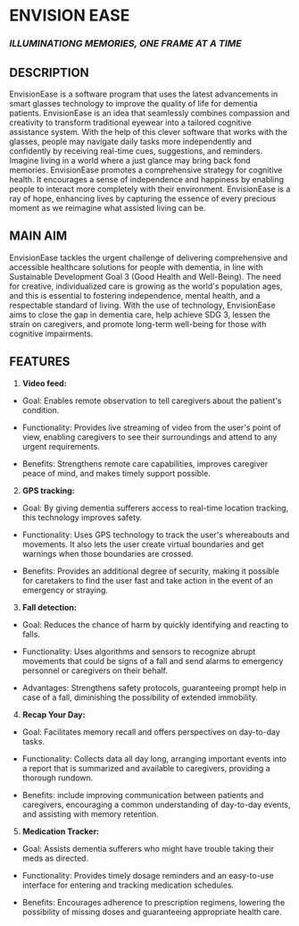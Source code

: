 # ENVISION EASE

### *ILLUMINATIONG MEMORIES, ONE FRAME AT A TIME*

## **DESCRIPTION**
EnvisionEase is a software program that uses the latest advancements in smart glasses technology to improve the quality of life for dementia patients. EnvisionEase is an idea that seamlessly combines compassion and creativity to transform traditional eyewear into a tailored cognitive assistance system.
With the help of this clever software that works with the glasses, people may navigate daily tasks more independently and confidently by receiving real-time cues, suggestions, and reminders. 
Imagine living in a world where a just glance may bring back fond memories. EnvisionEase promotes a comprehensive strategy for cognitive health. It encourages a sense of independence and happiness by enabling people to interact more completely with their environment. EnvisionEase is a ray of hope, enhancing lives by capturing the essence of every precious moment as we reimagine what assisted living can be.

## **MAIN AIM**
EnvisionEase tackles the urgent challenge of delivering comprehensive and accessible healthcare solutions for people with dementia, in line with Sustainable Development Goal 3 (Good Health and Well-Being). The need for creative, individualized care is growing as the world's population ages, and this is essential to fostering independence, mental health, and a respectable standard of living. With the use of technology, EnvisionEase aims to close the gap in dementia care, help achieve SDG 3, lessen the strain on caregivers, and promote long-term well-being for those with cognitive impairments.

## FEATURES
1. **Video feed:** 
- Goal: Enables remote observation to tell caregivers about the patient's condition.
* Functionality: Provides live streaming of video from the user's point of view, enabling caregivers to see their surroundings and attend to any urgent requirements.
+ Benefits: Strengthens remote care capabilities, improves caregiver peace of mind, and makes timely support possible.
2. **GPS tracking:** 
- Goal: By giving dementia sufferers access to real-time location tracking, this technology improves safety.
* Functionality: Uses GPS technology to track the user's whereabouts and movements. It also lets the user create virtual boundaries and get warnings when those boundaries are crossed.
+ Benefits: Provides an additional degree of security, making it possible for caretakers to find the user fast and take action in the event of an emergency or straying.
3. **Fall detection:** 
- Goal: Reduces the chance of harm by quickly identifying and reacting to falls.
* Functionality: Uses algorithms and sensors to recognize abrupt movements that could be signs of a fall and send alarms to emergency personnel or caregivers on their behalf.
+ Advantages: Strengthens safety protocols, guaranteeing prompt help in case of a fall, diminishing the possibility of extended immobility.
4. **Recap Your Day:**
- Goal: Facilitates memory recall and offers perspectives on day-to-day tasks.
* Functionality: Collects data all day long, arranging important events into a report that is summarized and available to caregivers, providing a thorough rundown.
+ Benefits: include improving communication between patients and caregivers, encouraging a common understanding of day-to-day events, and assisting with memory retention.
5. **Medication Tracker:**
- Goal: Assists dementia sufferers who might have trouble taking their meds as directed.
* Functionality: Provides timely dosage reminders and an easy-to-use interface for entering and tracking medication schedules.
+ Benefits: Encourages adherence to prescription regimens, lowering the possibility of missing doses and guaranteeing appropriate health care.

